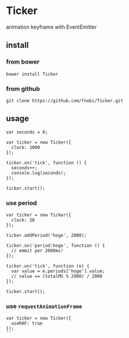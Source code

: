 Ticker
======

animation keyframe with EventEmitter

## install

### from bower
```
bower install Ticker
```

### from github
```
git clone https://github.com/fnobi/Ticker.git
```

## usage
```
var seconds = 0;

var ticker = new Ticker({
  clock: 1000
});

ticker.on('tick', function () {
  seconds++;
  console.log(seconds);
});

ticker.start();
```

### use period
```
var ticker = new Ticker({
  clock: 20
});

ticker.addPeriod('hoge', 2000);

ticker.on('period:hoge', function () {
  // emmit per 2000ms!
});

ticker.on('tick', function (e) {
  var value = e.periods['hoge'].value;
  // value == (totalMS % 2000) / 2000
});

ticker.start();
```

### use `requestAnimationFrame`
```
var ticker = new Ticker({
  useRAF: true
});
``
